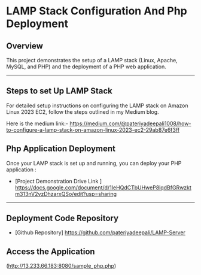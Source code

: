 # LAMP Stack Configuration And Php Deployment

## Overview 

This project demonstrates the setup of a LAMP stack (Linux, Apache, MySQL, and PHP) and the deployment of a PHP web application.

---

## Steps to set Up LAMP Stack
For detailed setup instructions on configuring the LAMP stack on Amazon Linux 2023 EC2, follow the steps outlined in my Medium blog.

Here is the medium link:- https://medium.com/@pateriyadeepali1008/how-to-configure-a-lamp-stack-on-amazon-linux-2023-ec2-29ab87e6f3ff

## Php Application Deployment 

Once your LAMP stack is set up and running, you can deploy your PHP application :

- [Project Demonstration Drive Link ] https://docs.google.com/document/d/1IeHQdCTbUHweP8lqdBfGRwzktm313nV2vzDhzarxQSo/edit?usp=sharing

---

## Deployment Code Repository

- [Github Repository] https://github.com/pateriyadeepali/LAMP-Server
  
  
## Access the Application 

(http://13.233.66.183:8080/sample_php.php)








